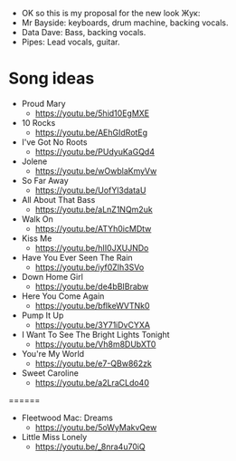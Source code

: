 - OK so this is my proposal for the new look Жук:
- Mr Bayside: keyboards, drum machine, backing vocals.
- Data Dave: Bass, backing vocals.
- Pipes: Lead vocals, guitar.

# Song ideas

- Proud Mary
    - https://youtu.be/5hid10EgMXE
- 10 Rocks
    - https://youtu.be/AEhGIdRotEg
- I've Got No Roots
    - https://youtu.be/PUdyuKaGQd4
- Jolene
    - https://youtu.be/wOwblaKmyVw
- So Far Away
    - https://youtu.be/UofYl3dataU
- All About That Bass
    - https://youtu.be/aLnZ1NQm2uk
- Walk On
    - https://youtu.be/ATYh0icMDtw
- Kiss Me
    - https://youtu.be/hII0JXUJNDo
- Have You Ever Seen The Rain
    - https://youtu.be/iyf0ZIh3SVo
- Down Home Girl
    - https://youtu.be/de4bBIBrabw
- Here You Come Again
    - https://youtu.be/bflkeWVTNk0
- Pump It Up
    - https://youtu.be/3Y71iDvCYXA
- I Want To See The Bright Lights Tonight
    - https://youtu.be/Vh8m8DUbXT0
- You're My World
   - https://youtu.be/e7-QBw862zk
- Sweet Caroline
   - https://youtu.be/a2LraCLdo40


======

- Fleetwood Mac: Dreams
    - https://youtu.be/5oWyMakvQew
- Little Miss Lonely
    - https://youtu.be/_8nra4u70iQ

